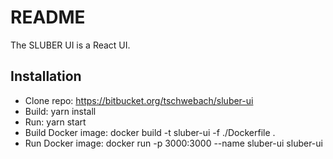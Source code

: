 # README

The SLUBER UI is a React UI.

## Installation

* Clone repo: https://bitbucket.org/tschwebach/sluber-ui
* Build:  yarn install
* Run: yarn start
* Build Docker image: docker build -t sluber-ui -f ./Dockerfile .
* Run Docker image:  docker run -p 3000:3000  --name sluber-ui sluber-ui

